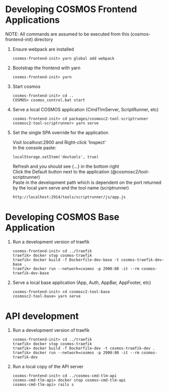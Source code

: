 # Developing COSMOS Frontend Applications

NOTE: All commands are assumed to be executed from this (cosmos-frontend-init) directory

1.  Ensure webpack are installed <!--- TODO: make this not require a global add. Should be in devDependencies, and just run `yarn` -->

        cosmos-frontend-init> yarn global add webpack

1.  Bootstrap the frontend with yarn

        cosmos-frontend-init> yarn

1.  Start cosmos

        cosmos-frontend-init> cd ..
        COSMOS> cosmos_control.bat start

1.  Serve a local COSMOS application (CmdTlmServer, ScriptRunner, etc)

        cosmos-frontend-init> cd packages/cosmosc2-tool-scriptrunner
        cosmosc2-tool-scriptrunner> yarn serve

1.  Set the single SPA override for the application

    Visit localhost:2900 and Right-click 'Inspect'<br>
    In the console paste:

        localStorage.setItem('devtools', true)

    Refresh and you should see {...} in the bottom right<br>
    Click the Default button next to the application (@cosmosc2/tool-scriptrunner)<br>
    Paste in the development path which is dependent on the port returned by the local yarn serve and the tool name (scriptrunner)

        http://localhost:2914/tools/scriptrunner/js/app.js

# Developing COSMOS Base Application

1.  Run a development version of traefik

        cosmos-frontend-init> cd ../traefik
        traefik> docker stop cosmos-traefik
        traefik> docker build -f Dockerfile-dev-base -t cosmos-traefik-dev-base .
        traefik> docker run --network=cosmos -p 2900:80 -it --rm cosmos-traefik-dev-base

1.  Serve a local base application (App, Auth, AppBar, AppFooter, etc)

        cosmos-frontend-init> cd cosmosc2-tool-base
        cosmosc2-tool-base> yarn serve

# API development

1.  Run a development version of traefik

        cosmos-frontend-init> cd ../traefik
        traefik> docker stop cosmos-traefik
        traefik> docker build -f Dockerfile-dev -t cosmos-traefik-dev .
        traefik> docker run --network=cosmos -p 2900:80 -it --rm cosmos-traefik-dev

1.  Run a local copy of the API server

        cosmos-frontend-init> cd ../cosmos-cmd-tlm-api
        cosmos-cmd-tlm-api> docker stop cosmos-cmd-tlm-api
        cosmos-cmd-tlm-api> rails s

